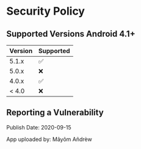 # Security Policy

## Supported Versions Android 4.1+


| Version | Supported          |
| ------- | ------------------ |
| 5.1.x   | :white_check_mark: |
| 5.0.x   | :x:                |
| 4.0.x   | :white_check_mark: |
| < 4.0   | :x:                |

## Reporting a Vulnerability

Publish Date: 2020-09-15

App uploaded by: Mãyõm Añdrèw
